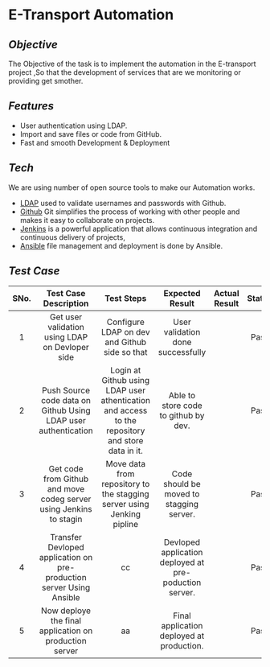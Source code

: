 # E-Transport Automation
## _Objective_
The Objective of the task is to implement the automation in the E-transport project ,So that the development of services that are we monitoring or providing get smother.

## _Features_

- User authentication using LDAP.
- Import and save files or code from GitHub.
- Fast and smooth Development & Deployment



## _Tech_

We are using number of open source tools to make our Automation works.
- [LDAP] used to validate usernames and passwords with Github.
- [Github] Git simplifies the process of working with other people and makes it easy to collaborate on projects.
- [Jenkins] is a powerful application that allows continuous integration and continuous delivery of projects,
- [Ansible] file management and deployment is done by Ansible.



## _Test Case_

 |**SNo.** | **Test Case Description** |**Test Steps** | **Expected Result** | **Actual Result** | **Status** |
|:-----: | :-----: | :------: | :-----: | :-----: | :-----: |
|1|Get user validation using LDAP on Devloper side| Configure LDAP on dev and Github side so that |User validation done successfully||Pass|
|2|Push Source code data on Github Using LDAP user authentication|Login at Github using LDAP user athentication and access to the repository and store data in it.|Able to store code to github by dev.||Pass|
|3|Get code from Github and move codeg server using Jenkins to stagin|Move data from repository to the stagging server using Jenking pipline|Code should be moved to stagging server.||Pass|
|4|Transfer Devloped application on pre-production server Using Ansible|cc|Devloped application deployed at pre-poduction server.||Pass|
|5|Now deploye the final application on production server|aa|Final application deployed at production.||Pass|




   [LDAP]: <https://ldap.com/>
   [Github]: <https://github.com/>
   [Jenkins]: <https://www.jenkins.io/>
   [Ansible]: <https://www.ansible.com/>


